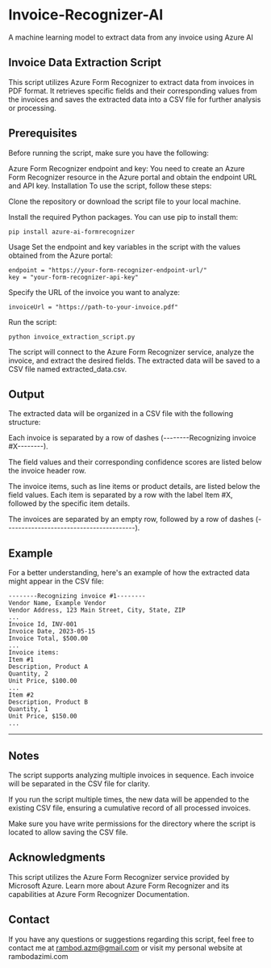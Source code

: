 # Invoice-Recognizer-AI
A machine learning model to extract data from any invoice using Azure AI

## Invoice Data Extraction Script
This script utilizes Azure Form Recognizer to extract data from invoices in PDF format. It retrieves specific fields and their corresponding values from the invoices and saves the extracted data into a CSV file for further analysis or processing.

## Prerequisites
Before running the script, make sure you have the following:

Azure Form Recognizer endpoint and key: You need to create an Azure Form Recognizer resource in the Azure portal and obtain the endpoint URL and API key.
Installation
To use the script, follow these steps:

Clone the repository or download the script file to your local machine.

Install the required Python packages. You can use pip to install them:

```
pip install azure-ai-formrecognizer
```
Usage
Set the endpoint and key variables in the script with the values obtained from the Azure portal:

```
endpoint = "https://your-form-recognizer-endpoint-url/"
key = "your-form-recognizer-api-key"
```
Specify the URL of the invoice you want to analyze:

```
invoiceUrl = "https://path-to-your-invoice.pdf"
```
Run the script:

```
python invoice_extraction_script.py
```
The script will connect to the Azure Form Recognizer service, analyze the invoice, and extract the desired fields. The extracted data will be saved to a CSV file named extracted_data.csv.

## Output
The extracted data will be organized in a CSV file with the following structure:

Each invoice is separated by a row of dashes (--------Recognizing invoice #X--------).

The field values and their corresponding confidence scores are listed below the invoice header row.

The invoice items, such as line items or product details, are listed below the field values. Each item is separated by a row with the label Item #X, followed by the specific item details.

The invoices are separated by an empty row, followed by a row of dashes (----------------------------------------).

## Example
For a better understanding, here's an example of how the extracted data might appear in the CSV file:

```
--------Recognizing invoice #1--------
Vendor Name, Example Vendor
Vendor Address, 123 Main Street, City, State, ZIP
...
Invoice Id, INV-001
Invoice Date, 2023-05-15
Invoice Total, $500.00
...
Invoice items:
Item #1
Description, Product A
Quantity, 2
Unit Price, $100.00
...
Item #2
Description, Product B
Quantity, 1
Unit Price, $150.00
...
```
----------------------------------------
## Notes
The script supports analyzing multiple invoices in sequence. Each invoice will be separated in the CSV file for clarity.

If you run the script multiple times, the new data will be appended to the existing CSV file, ensuring a cumulative record of all processed invoices.

Make sure you have write permissions for the directory where the script is located to allow saving the CSV file.

## Acknowledgments
This script utilizes the Azure Form Recognizer service provided by Microsoft Azure. Learn more about Azure Form Recognizer and its capabilities at Azure Form Recognizer Documentation.

## Contact
If you have any questions or suggestions regarding this script, feel free to contact me at rambod.azm@gmail.com or visit my personal website at rambodazimi.com
